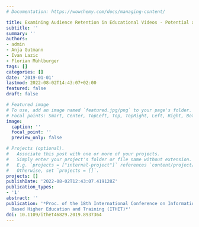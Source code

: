 ```yaml
---
# Documentation: https://wowchemy.com/docs/managing-content/

title: Examining Audience Retention in Educational Videos - Potential and Method
subtitle: ''
summary: ''
authors:
- admin
- Anja Gutmann
- Ivan Lazic
- Florian Mühlburger
tags: []
categories: []
date: '2019-01-01'
lastmod: 2022-08-02T14:43:07+02:00
featured: false
draft: false

# Featured image
# To use, add an image named `featured.jpg/png` to your page's folder.
# Focal points: Smart, Center, TopLeft, Top, TopRight, Left, Right, BottomLeft, Bottom, BottomRight.
image:
  caption: ''
  focal_point: ''
  preview_only: false

# Projects (optional).
#   Associate this post with one or more of your projects.
#   Simply enter your project's folder or file name without extension.
#   E.g. `projects = ["internal-project"]` references `content/project/deep-learning/index.md`.
#   Otherwise, set `projects = []`.
projects: []
publishDate: '2022-08-02T12:43:07.419128Z'
publication_types:
- '1'
abstract: ''
publication: '*Proc. of the 18th International Conference on Information Technology
  Based Higher Education and Training (ITHET)*'
doi: 10.1109/ithet46829.2019.8937364
---
```

